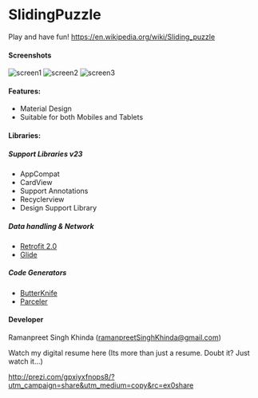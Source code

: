 # SlidingPuzzle
Play and have fun!
https://en.wikipedia.org/wiki/Sliding_puzzle

#### Screenshots
![screen1](https://cloud.githubusercontent.com/assets/11690982/24333568/31d845c4-120f-11e7-82f0-a5e8c284bc61.png)
![screen2](https://cloud.githubusercontent.com/assets/11690982/24333571/38a625ba-120f-11e7-9f67-93da0e8d4c02.png)
![screen3](https://cloud.githubusercontent.com/assets/11690982/24333573/3c068826-120f-11e7-875c-3b7c7d0143e0.png)

#### Features:
* Material Design
* Suitable for both Mobiles and Tablets

#### Libraries:

##### Support Libraries v23
* AppCompat
* CardView
* Support Annotations
* Recyclerview
* Design Support Library

##### Data handling & Network
* [Retrofit 2.0](http://square.github.io/retrofit/)
* [Glide](https://github.com/bumptech/glide)

##### Code Generators
* [ButterKnife](http://jakewharton.github.io/butterknife/)
* [Parceler](https://github.com/johncarl81/parceler)


#### Developer
Ramanpreet Singh Khinda (ramanpreetSinghKhinda@gmail.com)</br>

Watch my digital resume here (Its more than just a resume. Doubt it? Just watch it...)

http://prezi.com/gpxiyxfnops8/?utm_campaign=share&utm_medium=copy&rc=ex0share
